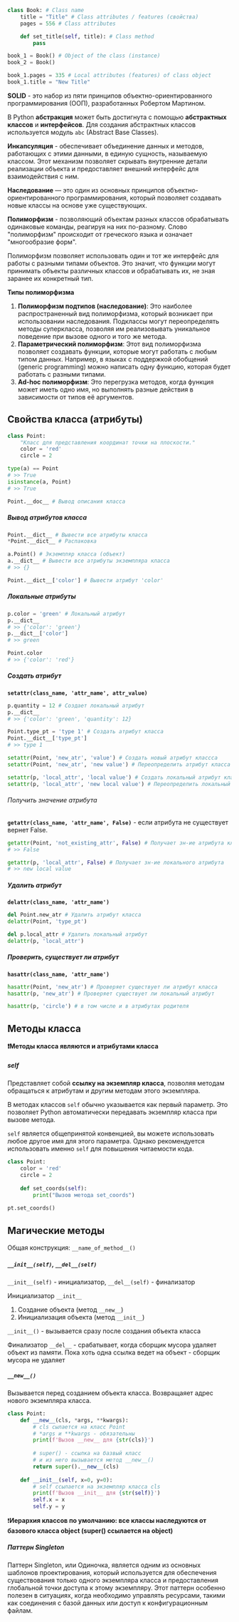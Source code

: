 ```python
class Book: # Class name
	title = "Title" # Сlass attributes / features (свойства)
	pages = 556 # Сlass attributes

	def set_title(self, title): # Class method
		pass

book_1 = Book() # Object of the class (instance)
book_2 = Book()

book_1.pages = 335 # Local attributes (features) of class object
book_1.title = "New Title"
```

**SOLID** - это набор из пяти принципов объектно-ориентированного программирования (ООП), разработанных Робертом Мартином.

В Python **абстракция** может быть достигнута с помощью **абстрактных классов** и **интерфейсов**. Для создания абстрактных классов используется модуль `abc` (Abstract Base Classes).

**Инкапсуляция** - обеспечивает объединение данных и методов, работающих с этими данными, в единую сущность, называемую классом. Этот механизм позволяет скрывать внутренние детали реализации объекта и предоставляет внешний интерфейс для взаимодействия с ним.

**Наследование** — это один из основных принципов объектно-ориентированного программирования, который позволяет создавать новые классы на основе уже существующих.

**Полиморфизм** - позволяющий объектам разных классов обрабатывать одинаковые команды, реагируя на них по-разному. Слово "полиморфизм" происходит от греческого языка и означает "многообразие форм". 

Полиморфизм позволяет использовать один и тот же интерфейс для работы с разными типами объектов. Это значит, что функции могут принимать объекты различных классов и обрабатывать их, не зная заранее их конкретный тип.

 **Типы полиморфизма**
1. **Полиморфизм подтипов (наследование)**: Это наиболее распространенный вид полиморфизма, который возникает при использовании наследования. Подклассы могут переопределять методы суперкласса, позволяя им реализовывать уникальное поведение при вызове одного и того же метода.
2. **Параметрический полиморфизм**: Этот вид полиморфизма позволяет создавать функции, которые могут работать с любым типом данных. Например, в языках с поддержкой обобщений (generic programming) можно написать одну функцию, которая будет работать с разными типами.
3. **Ad-hoc полиморфизм**: Это перегрузка методов, когда функция может иметь одно имя, но выполнять разные действия в зависимости от типов её аргументов.

## Свойства класса (атрибуты)
```python
class Point:
	"Класс для представления координат точки на плоскости."
	color = 'red'
	circle = 2

type(a) == Point
# >> True
isinstance(a, Point)
# >> True

Point.__doc__ # Вывод описания класса
```
##### Вывод атрибутов класса
```python
Point.__dict__ # Вывести все атрибуты класса
*Point.__dict__ # Распаковка

a.Point() # Экземпляр класса (объект)
a.__dict__ # Вывести все атрибуты экземпляра класса
# >> {}

Point.__dict__['color'] # Вывести атрибут 'color'
```
##### Локальные атрибуты
```python
p.color = 'green' # Локальный атрибут  
p.__dict__
# >> {'color': 'green'}
p.__dict__['color']
# >> green

Point.color
# >> {'color': 'red'}
```
##### Создать атрибут 
**`setattr(class_name, 'attr_name', attr_value)`**

```python
p.quantity = 12 # Создает локальный атрибут
p.__dict__
# >> {'color': 'green', 'quantity': 12}

Point.type_pt = 'type 1' # Создать атрибут класса  
Point.__dict__['type_pt']
# >> type 1

setattr(Point, 'new_atr', 'value') # Создать новый атрибут классса
setattr(Point, 'new_atr', 'new value') # Переопределить атрибут класса

setattr(p, 'local_attr', 'local value') # Создать локальный атрибут классса
setattr(p, 'local_attr', 'new local value') # Переопределить локальный атрибут классса
``` 
###### Получить значение атрибута
**`getattr(class_name, 'attr_name', False)`** - если атрибута не существует вернет False.

```python
getattr(Point, 'not_existing_attr', False) # Получает зн-ие атрибута класса
# >> False

getattr(p, 'local_attr', False) # Получает зн-ие локального атрибута
# >> new local value 
```

##### Удалить атрибут
**`delattr(class_name, 'attr_name')`**

```python
del Point.new_atr # Удалить атрибут класса
delattr(Point, 'type_pt')

del p.local_attr # Удалить локальный атрибут
delattr(p, 'local_attr')
```

##### Проверить, существует ли атрибут
**`hasattr(class_name, 'attr_name')`**

```python
hasattr(Point, 'new_atr') # Проверяет существует ли атрибут класса
hasattr(p, 'new_atr') # Проверяет существует ли локальный атрибут

hasattr(p, 'circle') # в том числе и в атрибутах родителя
```

## Методы класса

**❗️Методы класса являются и атрибутами класса**
##### self
Представляет собой **ссылку на экземпляр класса**, позволяя методам обращаться к атрибутам и другим методам этого экземпляра.

В методах классов `self` обычно указывается как первый параметр. Это позволяет Python автоматически передавать экземпляр класса при вызове метода.

`self` является общепринятой конвенцией, вы можете использовать любое другое имя для этого параметра. Однако рекомендуется использовать именно `self` для повышения читаемости кода.

```python
class Point:  
    color = 'red'  
    circle = 2  
  
    def set_coords(self):  
        print("Вызов метода set_coords")  
  
pt.set_coords()
```
## Магические методы

Общая конструкция: `__name_of_method__()`

##### `__init__(self)`, `__del__(self)`

`__init__(self)` - инициализатор, `__del__(self)` - финализатор

Инициализатор `__init__`
1. Создание объекта (метод `__new__`)
2. Инициализация объекта (метод `__init__`)

`__init__()` - вызывается сразу после создания объекта класса

Финализатор `__del__` - срабатывает, когда сборщик мусора удаляет объект из памяти. Пока хоть одна ссылка ведет на объект - сборщик мусора не удаляет

##### `__new__()`
Вызывается перед созданием объекта класса.
Возвращаяет адрес нового экземпляра класса.
```python
class Point:  
    def __new__(cls, *args, **kwargs):
	    # cls сылается на класс Point
	    # *args и **kwargs - обязательны
        print(f'Вызов __new__ для {str(cls)}')
        
	    # super() - ссылка на базвый класс
	    # и из него вызывается метод __new__()
        return super().__new__(cls)
  
    def __init__(self, x=0, y=0):  
	    # self ссылается на экземпляр класса cls
        print(f'Вызов __init__ для {str(self)}')  
        self.x = x  
        self.y = y
```
❗️**Иерархия классов по умолчанию: все классы наследуются от базового класса object (super() ссылается на object)** 

##### Паттерн Singleton

Паттерн Singleton, или Одиночка, является одним из основных шаблонов проектирования, который используется для обеспечения существования только одного экземпляра класса и предоставления глобальной точки доступа к этому экземпляру. Этот паттерн особенно полезен в ситуациях, когда необходимо управлять ресурсами, такими как соединения с базой данных или доступ к конфигурационным файлам.

